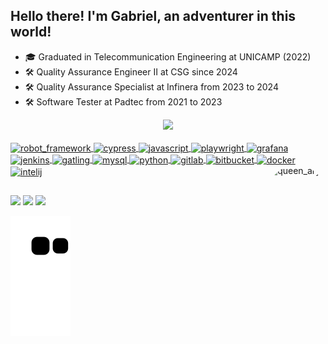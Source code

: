 ## Hello there! I'm Gabriel, an adventurer in this world!

- 🎓 Graduated in Telecommunication Engineering at UNICAMP (2022)
- 🛠️ Quality Assurance Engineer II at CSG since 2024
- 🛠️ Quality Assurance Specialist at Infinera from 2023 to 2024
- 🛠️ Software Tester at Padtec from 2021 to 2023

<div align="center">
  <a href="https://github.com/gabrielhenriquemartins">
  <img height="180em" src="https://github-readme-stats-sigma-five.vercel.app/api?username=gabrielhenriquemartins&show_icons=true&theme=dark&include_all_commits=true&count_private=true"/>
</div>

<div style="display: inline_block"><br>
  <img align="center" alt="robot_framework" height="30" width="40" src="https://seeklogo.com/images/R/robot-framework-logo-FED576FF0B-seeklogo.com.png">
  <img align="center" alt="cypress" height="30" width="40" src="https://static-00.iconduck.com/assets.00/cypress-icon-512x511-29zvfts6.png">
  <img align="center" alt="javascript" height="30" width="40" src="https://cdn.jsdelivr.net/gh/devicons/devicon/icons/javascript/javascript-original.svg">
  <img align="center" alt="playwright" height="30" width="40" src="https://seeklogo.com/images/P/playwright-logo-22FA8B9E63-seeklogo.com.png">
  <img align="center" alt="grafana" height="30" width="40" src="https://cdn.jsdelivr.net/gh/devicons/devicon/icons/grafana/grafana-original.svg">
  <img align="center" alt="jenkins" height="30" width="40" src="https://cdn.jsdelivr.net/gh/devicons/devicon/icons/jenkins/jenkins-original.svg">
  <img align="center" alt="gatling" height="30" width="40" src="https://cdn.jsdelivr.net/gh/devicons/devicon/icons/gatling/gatling-original.svg">
  <img align="center" alt="mysql" height="30" width="40" src="https://cdn.jsdelivr.net/gh/devicons/devicon/icons/mysql/mysql-original.svg">
  <img align="center" alt="python" height="30" width="40" src="https://cdn.jsdelivr.net/gh/devicons/devicon/icons/python/python-original.svg">
  <img align="center" alt="gitlab" height="30" width="40" src="https://cdn.jsdelivr.net/gh/devicons/devicon/icons/gitlab/gitlab-original.svg">
  <img align="center" alt="bitbucket" height="30" width="40" src="https://cdn.jsdelivr.net/gh/devicons/devicon/icons/bitbucket/bitbucket-original.svg">
  <img align="center" alt="docker" height="30" width="40" src="https://cdn.jsdelivr.net/gh/devicons/devicon/icons/docker/docker-original.svg">
  <img align="center" alt="intelij" height="30" width="40" src="https://cdn.jsdelivr.net/gh/devicons/devicon/icons/intellij/intellij-original.svg">
  <img align="right" alt="queen_arya" height="150" style="border-radius:50px;" src="https://i.pinimg.com/474x/ff/ac/97/ffac975cb5b9802ec2d3be8eecb41ff6.jpg">
</div>
  
##
 
<div> 
  <a href="https://www.linkedin.com/in/gabriel-henrique-martins-298b23189" target="_blank"><img src="https://img.shields.io/badge/-LinkedIn-%230077B5?style=for-the-badge&logo=linkedin&logoColor=white" target="_blank"></a>   
  <a href = "mailto:g167965@dac.unicamp.br"><img src="https://img.shields.io/badge/Gmail-D14836?style=for-the-badge&logo=gmail&logoColor=white" target="_blank"></a>
  <a href="https://instagram.com/biehenriq" target="_blank"><img src="https://img.shields.io/badge/-Instagram-%23E4405F?style=for-the-badge&logo=instagram&logoColor=white" target="_blank"></a> 
  
  ![Snake animation](https://github.com/gabrielhenriquemartins/gabrielhenriquemartins/blob/output/github-contribution-grid-snake.svg)
</div>
